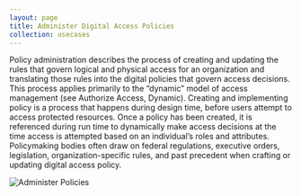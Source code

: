 ```yaml
---
layout: page
title: Administer Digital Access Policies
collection: usecases
---
```

Policy administration describes the process of creating and updating the rules that govern logical and physical access for an organization and translating those rules into the digital policies that govern access decisions. This process applies primarily to the “dynamic” model of access management (see Authorize Access, Dynamic).
Creating and implementing policy is a process that happens during design time, before users attempt to access protected resources.  Once a policy has been created, it is referenced during run time to dynamically make access decisions at the time access is attempted based on an individual’s roles and attributes.
Policymaking bodies often draw on federal regulations, executive orders, legislation, organization-specific rules, and past precedent when crafting or updating digital access policy.

![Administer Policies](../../img/Policies.png)

